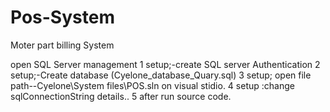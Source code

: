 # Pos-System
Moter part billing System

open SQL Server management 
1 setup;-create SQL server Authentication
2 setup;-Create database (Cyelone_database_Quary.sql)
3 setup; open file  path--Cyelone\System files\POS.sln on visual stidio.
4 setup :change sqlConnectionString details..
5 after run source code.
